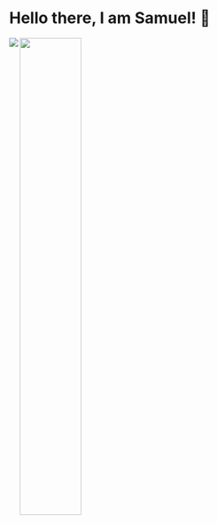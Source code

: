 # Hello there, I am Samuel! 👋

<img align="left" src="https://github-readme-stats.vercel.app/api?username=sammekekko&show_icons=true%bg_color=DEG,#696eff,#f8acff">
<img align="left" width=47% src="https://github-readme-stats.vercel.app/api/top-langs/?username=sammekekko">


<!--
**sammekekko/sammekekko** is a ✨ _special_ ✨ repository because its `README.md` (this file) appears on your GitHub profile.

Here are some ideas to get you started:

- 🔭 I’m currently working on ...
- 🌱 I’m currently learning ...
- 👯 I’m looking to collaborate on ...
- 🤔 I’m looking for help with ...
- 💬 Ask me about ...
- 📫 How to reach me: ...
- 😄 Pronouns: ...
- ⚡ Fun fact: ...
-->
